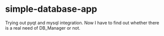# simple-database-app
Trying out pyqt and mysql integration.
Now I have to find out whether there is a real need of DB_Manager or not.
